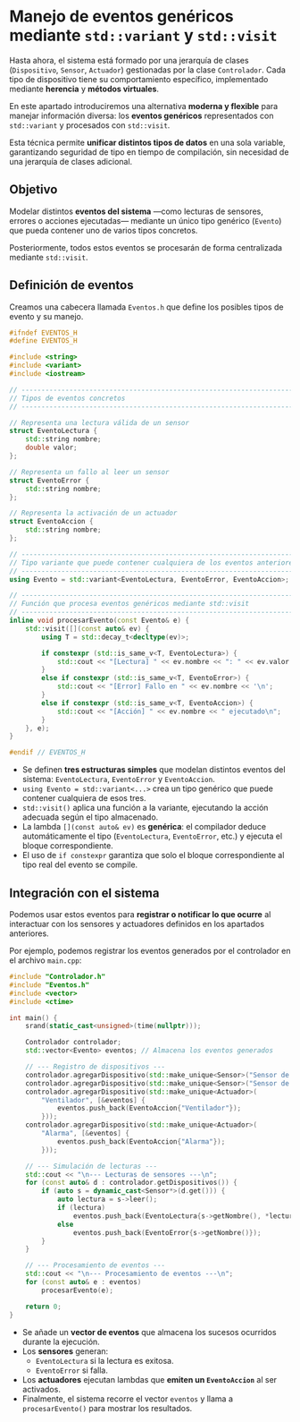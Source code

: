# Manejo de eventos genéricos mediante `std::variant` y `std::visit`

Hasta ahora, el sistema está formado por una jerarquía de clases (`Dispositivo`, `Sensor`, `Actuador`) gestionadas por la clase `Controlador`.
Cada tipo de dispositivo tiene su comportamiento específico, implementado mediante **herencia** y **métodos virtuales**.

En este apartado introduciremos una alternativa **moderna y flexible** para manejar información diversa: los **eventos genéricos** representados con `std::variant` y procesados con `std::visit`.

Esta técnica permite **unificar distintos tipos de datos** en una sola variable, garantizando seguridad de tipo en tiempo de compilación, sin necesidad de una jerarquía de clases adicional.

## Objetivo

Modelar distintos **eventos del sistema** —como lecturas de sensores, errores o acciones ejecutadas— mediante un único tipo genérico (`Evento`) que pueda contener uno de varios tipos concretos.

Posteriormente, todos estos eventos se procesarán de forma centralizada mediante `std::visit`.

## Definición de eventos

Creamos una cabecera llamada `Eventos.h` que define los posibles tipos de evento y su manejo.

```cpp
#ifndef EVENTOS_H
#define EVENTOS_H

#include <string>
#include <variant>
#include <iostream>

// ---------------------------------------------------------------------------
// Tipos de eventos concretos
// ---------------------------------------------------------------------------

// Representa una lectura válida de un sensor
struct EventoLectura {
    std::string nombre;
    double valor;
};

// Representa un fallo al leer un sensor
struct EventoError {
    std::string nombre;
};

// Representa la activación de un actuador
struct EventoAccion {
    std::string nombre;
};

// ---------------------------------------------------------------------------
// Tipo variante que puede contener cualquiera de los eventos anteriores
// ---------------------------------------------------------------------------
using Evento = std::variant<EventoLectura, EventoError, EventoAccion>;

// ---------------------------------------------------------------------------
// Función que procesa eventos genéricos mediante std::visit
// ---------------------------------------------------------------------------
inline void procesarEvento(const Evento& e) {
    std::visit([](const auto& ev) {
        using T = std::decay_t<decltype(ev)>;

        if constexpr (std::is_same_v<T, EventoLectura>) {
            std::cout << "[Lectura] " << ev.nombre << ": " << ev.valor << '\n';
        }
        else if constexpr (std::is_same_v<T, EventoError>) {
            std::cout << "[Error] Fallo en " << ev.nombre << '\n';
        }
        else if constexpr (std::is_same_v<T, EventoAccion>) {
            std::cout << "[Acción] " << ev.nombre << " ejecutado\n";
        }
    }, e);
}

#endif // EVENTOS_H
```

* Se definen **tres estructuras simples** que modelan distintos eventos del sistema: `EventoLectura`, `EventoError` y `EventoAccion`.
* `using Evento = std::variant<...>` crea un tipo genérico que puede contener cualquiera de esos tres.
* `std::visit()` aplica una función a la variante, ejecutando la acción adecuada según el tipo almacenado.
* La lambda `[](const auto& ev)` es **genérica**: el compilador deduce automáticamente el tipo (`EventoLectura`, `EventoError`, etc.) y ejecuta el bloque correspondiente.
* El uso de `if constexpr` garantiza que solo el bloque correspondiente al tipo real del evento se compile.


## Integración con el sistema

Podemos usar estos eventos para **registrar o notificar lo que ocurre** al interactuar con los sensores y actuadores definidos en los apartados anteriores.

Por ejemplo, podemos registrar los eventos generados por el controlador en el archivo `main.cpp`:

```cpp
#include "Controlador.h"
#include "Eventos.h"
#include <vector>
#include <ctime>

int main() {
    srand(static_cast<unsigned>(time(nullptr)));

    Controlador controlador;
    std::vector<Evento> eventos; // Almacena los eventos generados

    // --- Registro de dispositivos ---
    controlador.agregarDispositivo(std::make_unique<Sensor>("Sensor de temperatura"));
    controlador.agregarDispositivo(std::make_unique<Sensor>("Sensor de humedad"));
    controlador.agregarDispositivo(std::make_unique<Actuador>(
        "Ventilador", [&eventos] {
            eventos.push_back(EventoAccion{"Ventilador"});
        }));
    controlador.agregarDispositivo(std::make_unique<Actuador>(
        "Alarma", [&eventos] {
            eventos.push_back(EventoAccion{"Alarma"});
        }));

    // --- Simulación de lecturas ---
    std::cout << "\n--- Lecturas de sensores ---\n";
    for (const auto& d : controlador.getDispositivos()) {
        if (auto s = dynamic_cast<Sensor*>(d.get())) {
            auto lectura = s->leer();
            if (lectura)
                eventos.push_back(EventoLectura{s->getNombre(), *lectura});
            else
                eventos.push_back(EventoError{s->getNombre()});
        }
    }

    // --- Procesamiento de eventos ---
    std::cout << "\n--- Procesamiento de eventos ---\n";
    for (const auto& e : eventos)
        procesarEvento(e);

    return 0;
}
```

* Se añade un **vector de eventos** que almacena los sucesos ocurridos durante la ejecución.
* Los **sensores** generan:
  * `EventoLectura` si la lectura es exitosa.
  * `EventoError` si falla.
* Los **actuadores** ejecutan lambdas que **emiten un `EventoAccion`** al ser activados.
* Finalmente, el sistema recorre el vector `eventos` y llama a `procesarEvento()` para mostrar los resultados.


